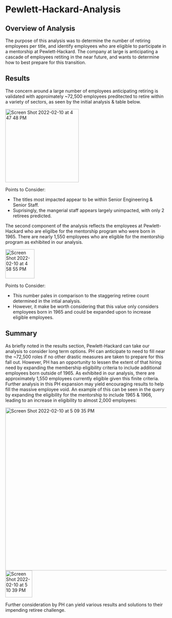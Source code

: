 # Pewlett-Hackard-Analysis

## Overview of Analysis
The purpose of this analysis was to determine the number of retiring employees per title, and identify employees who are eligible to participate in a mentorship at Pewlett-Hackard. The company at large is anticipating a cascade of employees retiting in the near future, and wants to determine how to best prepare for this transition.

## Results
The concern around a large number of employees anticipating retiring is validated with approimately ~72,500 employees preditected to retire within a variety of sectors, as seen by the initial analysis & table below.

<img width="229" alt="Screen Shot 2022-02-10 at 4 47 48 PM" src="https://user-images.githubusercontent.com/95551195/153516177-e65ff372-260d-44bc-b8de-711a19aaa930.png">
 
Points to Consider:
 - The titles most impacted appear to be within Senior Engineering & Senior Staff. 
 - Suprisingly, the mangerial staff appears largely unimpacted, with only 2 retirees predicted. 

The second component of the analysis reflects the employees at Pewlett-Hackard who are eligilbe for the mentorship program who were born in 1965. There are nearly 1,550 employees who are eligible for the mentorship program as exhibited in our analysis. 

<img width="91" alt="Screen Shot 2022-02-10 at 4 58 55 PM" src="https://user-images.githubusercontent.com/95551195/153517146-8eeb7bc0-708e-4b61-87ff-971a04afa84d.png">

Points to Consider:
 - This number pales in comparison to the staggering retiree count determined in the intial analysis. 
 - However, it make be worth considering that this value only considers employees born in 1965 and could be expanded upon to increase eligible employees. 

## Summary
As briefly noted in the results section, Pewlett-Hackard can take our analysis to consider long term options. PH can anticipate to need to fill near the ~72,500 roles if no other drastic measures are taken to prepare for this fall out. However, PH has an opportunity to lessen the extent of that hiring need by expanding the membership eligibility criteria to include additional employees born outside of 1965. As exhibited in our analysis, there are approximately 1,550 employees currently eligible given this finite criteria. Further analysis in this PH expansion may yield encouraging results to help fill the massive employee void. An example of this can be seen in the query by expanding the eligibility for the mentorship to include 1965 & 1966, leading to an increase in eligibility to almost 2,000 employees:

<img width="509" alt="Screen Shot 2022-02-10 at 5 09 35 PM" src="https://user-images.githubusercontent.com/95551195/153518104-2c06805b-7d16-446f-9812-956d31524973.png"> <img width="84" alt="Screen Shot 2022-02-10 at 5 10 39 PM" src="https://user-images.githubusercontent.com/95551195/153518210-eed13053-af21-4c5a-870e-0819d0700103.png">

Further consideration by PH can yield various results and solutions to their impending retiree challenge. 
